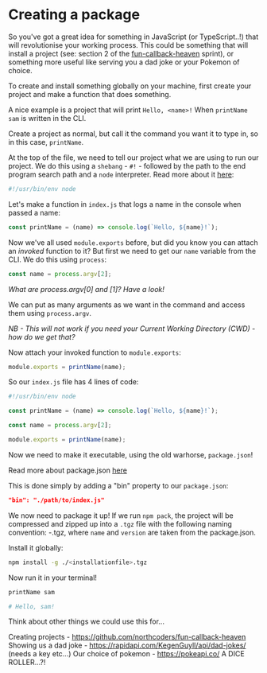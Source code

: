 # Creating a package

So you've got a great idea for something in JavaScript (or TypeScript..!) that will revolutionise your working process. This could be something that will install a project (see: section 2 of the [fun-callback-heaven](https://github.com/northcoders/fun-callback-heaven) sprint), or something more useful like serving you a dad joke or your Pokemon of choice.

To create and install something globally on your machine, first create your project and make a function that does something.

A nice example is a project that will print `Hello, <name>!` When `printName sam` is written in the CLI.

Create a project as normal, but call it the command you want it to type in, so in this case, `printName`.

At the top of the file, we need to tell our project what we are using to run our project. We do this using a `shebang` - `#!` - followed by the path to the end program search path and a `node` interpreter. Read more about it [here](https://developer.mozilla.org/en-US/docs/Web/JavaScript/Reference/Lexical_grammar#hashbang_comments):

```js
#!/usr/bin/env node
```

Let's make a function in `index.js` that logs a name in the console when passed a name:

```js
const printName = (name) => console.log(`Hello, ${name}!`);
```

Now we've all used `module.exports` before, but did you know you can attach an _invoked_ function to it? But first we need to get our `name` variable from the CLI. We do this using `process`:

```js
const name = process.argv[2];
```

_What are process.argv[0] and [1]? Have a look!_

We can put as many arguments as we want in the command and access them using `process.argv`.

_NB - This will not work if you need your Current Working Directory (CWD) - how do we get that?_

Now attach your invoked function to `module.exports`:

```js
module.exports = printName(name);
```

So our `index.js` file has 4 lines of code:

```js
#!/usr/bin/env node

const printName = (name) => console.log(`Hello, ${name}!`);

const name = process.argv[2];

module.exports = printName(name);
```

Now we need to make it executable, using the old warhorse, `package.json`!

Read more about package.json [here](https://docs.npmjs.com/cli/v7/configuring-npm/package-json)

This is done simply by adding a "bin" property to our `package.json`:

```json
"bin": "./path/to/index.js"
```

We now need to package it up! If we run `npm pack`, the project will be compressed and zipped up into a `.tgz` file with the following naming convention: <name>-<version>.tgz, where `name` and `version` are taken from the package.json.

Install it globally:

```bash
npm install -g ./<installationfile>.tgz
```

Now run it in your terminal!

```bash
printName sam

# Hello, sam!
```

Think about other things we could use this for...

Creating projects - https://github.com/northcoders/fun-callback-heaven
Showing us a dad joke - https://rapidapi.com/KegenGuyll/api/dad-jokes/ (needs a key etc...)
Our choice of pokemon - https://pokeapi.co/
A DICE ROLLER...?!
